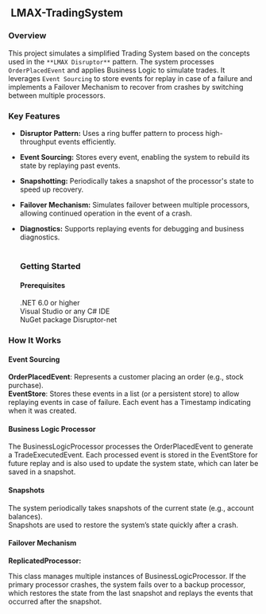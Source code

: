 ##  LMAX-TradingSystem

###  Overview

  
This project simulates a simplified Trading System based on the concepts used in the `**LMAX Disruptor**` pattern. The system processes `OrderPlacedEvent` and applies Business Logic to simulate trades. It leverages `Event Sourcing` to store events for replay in case of a failure and implements a Failover Mechanism to recover from crashes by switching between multiple processors.

### Key Features

*   **Disruptor Pattern:** Uses a ring buffer pattern to process high-throughput events efficiently.
*   **Event Sourcing:** Stores every event, enabling the system to rebuild its state by replaying past events.
*   **Snapshotting:** Periodically takes a snapshot of the processor's state to speed up recovery.
*   **Failover Mechanism:** Simulates failover between multiple processors, allowing continued operation in the event of a crash.
*   **Diagnostics:** Supports replaying events for debugging and business diagnostics.  
     
    
    ### Getting Started
    
    ####  Prerequisites
    
      
    .NET 6.0 or higher  
    Visual Studio or any C# IDE  
    NuGet package Disruptor-net
    

###  How It Works

####  Event Sourcing

  
**OrderPlacedEvent**: Represents a customer placing an order (e.g., stock purchase).  
**EventStore**: Stores these events in a list (or a persistent store) to allow replaying events in case of failure. Each event has a Timestamp indicating when it was created.

#### Business Logic Processor

  
The BusinessLogicProcessor processes the OrderPlacedEvent to generate a TradeExecutedEvent. Each processed event is stored in the EventStore for future replay and is also used to update the system state, which can later be saved in a snapshot.

#### Snapshots

  
The system periodically takes snapshots of the current state (e.g., account balances).  
Snapshots are used to restore the system’s state quickly after a crash.

#### Failover Mechanism

  
**ReplicatedProcessor:**

This class manages multiple instances of BusinessLogicProcessor. If the primary processor crashes, the system fails over to a backup processor, which restores the state from the last snapshot and replays the events that occurred after the snapshot.
